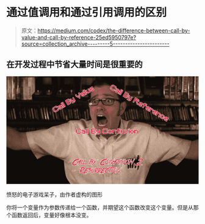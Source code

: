 # 通过值调用和通过引用调用的区别

> 原文：<https://medium.com/codex/the-difference-between-call-by-value-and-call-by-reference-25ed5950797e?source=collection_archive---------5----------------------->

## 在开发过程中节省大量时间是很重要的

![](img/2b85d4e0d86b91a3d53d1ac6e54edfe9.png)

愤怒的电子游戏呆子，由作者虚构的图形

你将一个变量作为参数传递给一个函数，并期望这个函数改变这个变量。但是从那个函数返回后，变量好像根本没变。